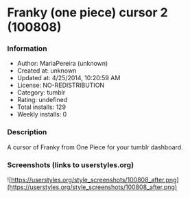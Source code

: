 # Franky (one piece) cursor 2 (100808)

### Information
- Author: MariaPereira (unknown)
- Created at: unknown
- Updated at: 4/25/2014, 10:20:59 AM
- License: NO-REDISTRIBUTION
- Category: tumblr
- Rating: undefined
- Total installs: 129
- Weekly installs: 0


### Description
A cursor of Franky from One Piece for your tumblr dashboard.


### Screenshots (links to userstyles.org)
![https://userstyles.org/style_screenshots/100808_after.png](https://userstyles.org/style_screenshots/100808_after.png)


